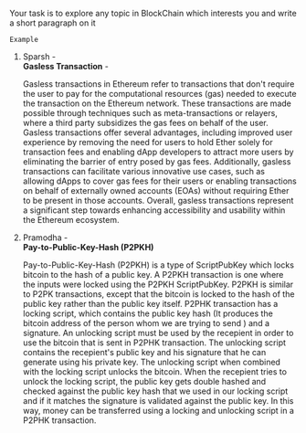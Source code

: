 Your task is to explore any topic in BlockChain which interests you and write a short paragraph on it

`Example`

1. Sparsh -
   <br><strong>Gasless Transaction</strong> -

   Gasless transactions in Ethereum refer to transactions that don't require the user to pay for the computational resources (gas) needed to execute the transaction on the Ethereum network. These transactions are made possible through techniques such as meta-transactions or relayers, where a third party subsidizes the gas fees on behalf of the user. Gasless transactions offer several advantages, including improved user experience by removing the need for users to hold Ether solely for transaction fees and enabling dApp developers to attract more users by eliminating the barrier of entry posed by gas fees. Additionally, gasless transactions can facilitate various innovative use cases, such as allowing dApps to cover gas fees for their users or enabling transactions on behalf of externally owned accounts (EOAs) without requiring Ether to be present in those accounts. Overall, gasless transactions represent a significant step towards enhancing accessibility and usability within the Ethereum ecosystem.


5. Pramodha -
   <br><strong>Pay-to-Public-Key-Hash (P2PKH) </strong>

   Pay-to-Public-Key-Hash (P2PKH) is a type of ScriptPubKey which locks bitcoin to the hash of a public key. A P2PKH transaction is one where the inputs were locked using the P2PKH ScriptPubKey. P2PKH is similar to P2PK transactions, except that the bitcoin is locked to the hash of the public key rather than the public key itself. P2PHK transaction has a locking script, which contains the public key hash (It produces the bitcoin address of the person whom we are trying to send ) and a signature. An unlocking script must be used by the recepient in order to use the bitcoin that is sent in P2PHK transaction. The unlocking script contains the recepient's public key and his signature that he can generate using his private key. The unlocking script when combined with the locking script unlocks the bitcoin. When the recepient tries to unlock the locking script, the public key gets double hashed and checked against the public key hash that we used in our locking script and if it matches the signature is validated against the public key. In this way, money can be transferred using a locking and unlocking script in a P2PHK transaction.


